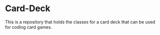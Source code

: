 # Card-Deck

This is a repository that holds the classes for a card deck that can be used for coding card games. 
